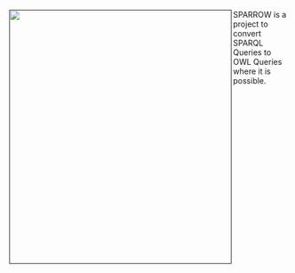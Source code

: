 <a href=""><img src="https://s15.postimg.cc/a2g71n35n/logo2.png" align="left" height="457" width="400" ></a>

SPARROW is a project to convert SPARQL Queries to OWL Queries where it is possible.


